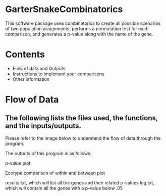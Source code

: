 # GarterSnakeCombinatorics

This software package uses combinatorics to create all possible scenarios of two
population assignments, performs a permutation test for each comparison, and
generates a p-value along with the name of the gene.

# Contents
* Flow of data and Outputs
* Instructions to implement your comparisons
* Other information

# Flow of Data
## The following lists the files used, the functions, and the inputs/outputs.
Please refer to the image below to understand the flow of data through the
program.

The outputs of this program is as follows:

p-value plot

Ecotype comparison of within and between plot

results.txt, which will list all the genes and their related p-values
log.txt, which will contain all the genes with a p-value below .05
